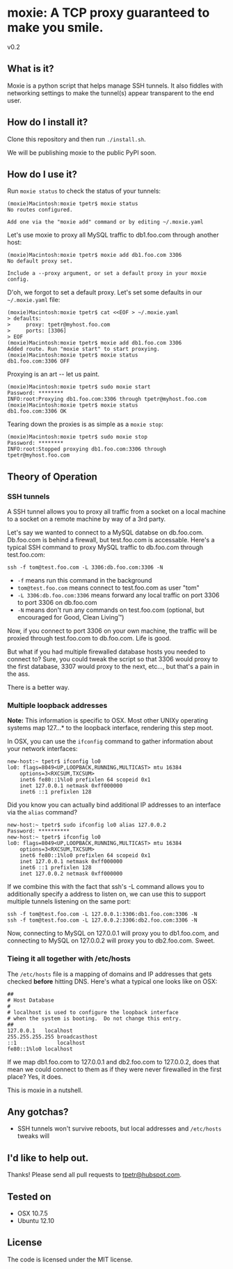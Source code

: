 # moxie: A TCP proxy guaranteed to make you smile.

v0.2

## What is it?

Moxie is a python script that helps manage SSH tunnels. It also fiddles with networking settings to make the tunnel(s) appear transparent to the end user.

## How do I install it?

Clone this repository and then run `./install.sh`.

We will be publishing moxie to the public PyPI soon.

## How do I use it?

Run `moxie status` to check the status of your tunnels:

```
(moxie)Macintosh:moxie tpetr$ moxie status
No routes configured.

Add one via the "moxie add" command or by editing ~/.moxie.yaml
```

Let's use moxie to proxy all MySQL traffic to db1.foo.com through another host:

```
(moxie)Macintosh:moxie tpetr$ moxie add db1.foo.com 3306
No default proxy set.

Include a --proxy argument, or set a default proxy in your moxie config.
```

D'oh, we forgot to set a default proxy. Let's set some defaults in our `~/.moxie.yaml` file:

```
(moxie)Macintosh:moxie tpetr$ cat <<EOF > ~/.moxie.yaml
> defaults:
>     proxy: tpetr@myhost.foo.com
>     ports: [3306]
> EOF
(moxie)Macintosh:moxie tpetr$ moxie add db1.foo.com 3306
Added route. Run "moxie start" to start proxying.
(moxie)Macintosh:moxie tpetr$ moxie status
db1.foo.com:3306 OFF
```

Proxying is an art -- let us paint.

```
(moxie)Macintosh:moxie tpetr$ sudo moxie start
Password: ********
INFO:root:Proxying db1.foo.com:3306 through tpetr@myhost.foo.com
(moxie)Macintosh:moxie tpetr$ moxie status
db1.foo.com:3306 OK
```

Tearing down the proxies is as simple as a `moxie stop`:

```
(moxie)Macintosh:moxie tpetr$ sudo moxie stop
Password: ********
INFO:root:Stopped proxying db1.foo.com:3306 through tpetr@myhost.foo.com
```

## Theory of Operation

### SSH tunnels
A SSH tunnel allows you to proxy all traffic from a socket on a local machine to a socket on a remote machine by way of a 3rd party.

Let's say we wanted to connect to a MySQL databse on db.foo.com. Db.foo.com is behind a firewall, but test.foo.com is accessable. Here's a typical SSH command to proxy MySQL traffic to db.foo.com through test.foo.com:

`ssh -f tom@test.foo.com -L 3306:db.foo.com:3306 -N`

 - `-f` means run this command in the background
 - `tom@test.foo.com` means connect to test.foo.com as user "tom"
 - `-L 3306:db.foo.com:3306` means forward any local traffic on port 3306 to port 3306 on db.foo.com
 - `-N` means don't run any commands on test.foo.com (optional, but encouraged for Good, Clean Living&trade;)

Now, if you connect to port 3306 on your own machine, the traffic will be proxied through test.foo.com to db.foo.com. Life is good.

But what if you had multiple firewalled database hosts you needed to connect to? Sure, you could tweak the script so that 3306 would proxy to the first database, 3307 would proxy to the next, etc..., but that's a pain in the ass.

There is a better way.

### Multiple loopback addresses

**Note:** This information is specific to OSX. Most other UNIXy operating systems map 127.*.*.* to the loopback interface, rendering this step moot.

In OSX, you can use the `ifconfig` command to gather information about your network interfaces:

```
new-host:~ tpetr$ ifconfig lo0
lo0: flags=8049<UP,LOOPBACK,RUNNING,MULTICAST> mtu 16384
    options=3<RXCSUM,TXCSUM>
    inet6 fe80::1%lo0 prefixlen 64 scopeid 0x1 
    inet 127.0.0.1 netmask 0xff000000 
    inet6 ::1 prefixlen 128
```

Did you know you can actually bind additional IP addresses to an interface via the `alias` command?

```
new-host:~ tpetr$ sudo ifconfig lo0 alias 127.0.0.2
Password: **********
new-host:~ tpetr$ ifconfig lo0
lo0: flags=8049<UP,LOOPBACK,RUNNING,MULTICAST> mtu 16384
    options=3<RXCSUM,TXCSUM>
    inet6 fe80::1%lo0 prefixlen 64 scopeid 0x1 
    inet 127.0.0.1 netmask 0xff000000 
    inet6 ::1 prefixlen 128 
    inet 127.0.0.2 netmask 0xff000000
```

If we combine this with the fact that ssh's -L command allows you to additionally specify a address to listen on, we can use this to support multiple tunnels listening on the same port:

```
ssh -f tom@test.foo.com -L 127.0.0.1:3306:db1.foo.com:3306 -N
ssh -f tom@test.foo.com -L 127.0.0.2:3306:db2.foo.com:3306 -N
```

Now, connecting to MySQL on 127.0.0.1 will proxy you to db1.foo.com, and connecting to MySQL on 127.0.0.2 will proxy you to db2.foo.com. Sweet.

### Tieing it all together with /etc/hosts

The `/etc/hosts` file is a mapping of domains and IP addresses that gets checked **before** hitting DNS. Here's what a typical one looks like on OSX:

```
##
# Host Database
#
# localhost is used to configure the loopback interface
# when the system is booting.  Do not change this entry.
##
127.0.0.1   localhost
255.255.255.255 broadcasthost
::1             localhost 
fe80::1%lo0 localhost
```

If we map db1.foo.com to 127.0.0.1 and db2.foo.com to 127.0.0.2, does that mean we could connect to them as if they were never firewalled in the first place? Yes, it does.

This is moxie in a nutshell.

## Any gotchas?

 - SSH tunnels won't survive reboots, but local addresses and `/etc/hosts` tweaks will

## I'd like to help out.

Thanks! Please send all pull requests to tpetr@hubspot.com.

## Tested on

 - OSX 10.7.5
 - Ubuntu 12.10

## License

The code is licensed under the MIT license.